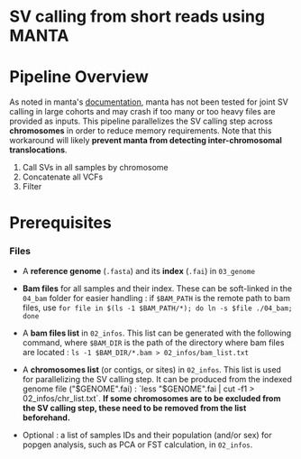 # SV calling from short reads using **MANTA**

# Pipeline Overview

As noted in manta's [documentation](https://github.com/Illumina/manta/blob/master/docs/userGuide/README.md#capabilities), manta has not been tested for joint SV calling in large cohorts and may crash if too many or too heavy files are provided as inputs. 
This pipeline parallelizes the SV calling step across **chromosomes** in order to reduce memory requirements. Note that this workaround will likely **prevent manta from detecting inter-chromosomal translocations**.

1. Call SVs in all samples by chromosome
2. Concatenate all VCFs
3. Filter


# Prerequisites

### Files 

* A **reference genome** (`.fasta`) and its **index** (`.fai`) in `03_genome`
* **Bam files** for all samples and their index. These can be soft-linked in the `04_bam` folder for easier handling : if `$BAM_PATH` is the remote path to bam files, use `for file in $(ls -1 $BAM_PATH/*); do ln -s $file ./04_bam; done`
* A **bam files list** in `02_infos`. This list can be generated with the following command, where `$BAM_DIR` is the path of the directory where bam files are located : `ls -1 $BAM_DIR/*.bam > 02_infos/bam_list.txt`
* A **chromosomes list** (or contigs, or sites) in `02_infos`. This list is used for parallelizing the SV calling step. It can be produced from the indexed genome file ("$GENOME".fai) : `less "$GENOME".fai | cut -f1 > 02_infos/chr_list.txt`. **If some chromosomes are to be excluded from the SV calling step, these need to be removed from the list beforehand.**

* Optional : a list of samples IDs and their population (and/or sex) for popgen analysis, such as PCA or FST calculation, in `02_infos`. 